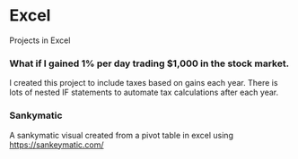 # Excel
Projects in Excel

### What if I gained 1% per day trading $1,000 in the stock market.  

I created this project to include taxes based on gains each year. There is lots of nested IF statements to automate tax calculations after each year.


### Sankymatic

A sankymatic visual created from a pivot table in excel using https://sankeymatic.com/
